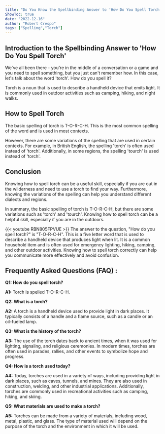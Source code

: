 ```yaml
---
title: "Do You Know the Spellbinding Answer to 'How Do You Spell Torch'? Find Out Now!"
ShowToc: true 
date: "2022-12-16"
author: "Robert Crespo" 
tags: ["Spelling","Torch"]
---
```

## Introduction to the Spellbinding Answer to 'How Do You Spell Torch'

We've all been there - you're in the middle of a conversation or a game and you need to spell something, but you just can't remember how. In this case, let's talk about the word 'torch'. How do you spell it?

Torch is a noun that is used to describe a handheld device that emits light. It is commonly used in outdoor activities such as camping, hiking, and night walks.

## How to Spell Torch

The basic spelling of torch is T-O-R-C-H. This is the most common spelling of the word and is used in most contexts.

However, there are some variations of the spelling that are used in certain contexts. For example, in British English, the spelling 'torch' is often used instead of 'torch'. Additionally, in some regions, the spelling 'tourch' is used instead of 'torch'.

## Conclusion

Knowing how to spell torch can be a useful skill, especially if you are out in the wilderness and need to use a torch to find your way. Furthermore, knowing the variations of the spelling can help you understand different dialects and regions.

In summary, the basic spelling of torch is T-O-R-C-H, but there are some variations such as 'torch' and 'tourch'. Knowing how to spell torch can be a helpful skill, especially if you are in the outdoors.

{{< youtube RBN805FPVUE >}} 
The answer to the question, "How do you spell torch?" is "T-O-R-C-H". This is a five letter word that is used to describe a handheld device that produces light when lit. It is a common household item and is often used for emergency lighting, hiking, camping, and other outdoor activities. Knowing how to spell torch correctly can help you communicate more effectively and avoid confusion.

## Frequently Asked Questions (FAQ) :
**Q1: How do you spell torch?**

**A1:** Torch is spelled T-O-R-C-H. 

**Q2: What is a torch?**

**A2:** A torch is a handheld device used to provide light in dark places. It typically consists of a handle and a flame source, such as a candle or an oil-fueled lamp. 

**Q3: What is the history of the torch?**

**A3:** The use of the torch dates back to ancient times, when it was used for lighting, signaling, and religious ceremonies. In modern times, torches are often used in parades, rallies, and other events to symbolize hope and progress. 

**Q4: How is a torch used today?**

**A4:** Today, torches are used in a variety of ways, including providing light in dark places, such as caves, tunnels, and mines. They are also used in construction, welding, and other industrial applications. Additionally, torches are commonly used in recreational activities such as camping, hiking, and skiing. 

**Q5: What materials are used to make a torch?**

**A5:** Torches can be made from a variety of materials, including wood, metal, plastic, and glass. The type of material used will depend on the purpose of the torch and the environment in which it will be used.





